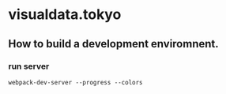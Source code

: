 # visualdata.tokyo

## How to build a development enviromnent.

### run server

```
webpack-dev-server --progress --colors
```